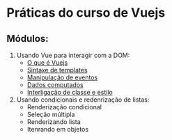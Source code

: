 # Práticas do curso de Vuejs

## Módulos:
1. Usando Vue para interagir com a DOM:
    * [O que é Vuejs](https://br.vuejs.org/v2/guide/)
    * [Sintaxe de templates](https://br.vuejs.org/v2/guide/syntax.html)
    * [Manipulação de eventos](https://br.vuejs.org/v2/guide/events.html)
    * [Dados computados](https://br.vuejs.org/v2/guide/computed.html)
    * [Interligação de classe e estilo](https://br.vuejs.org/v2/guide/class-and-style.html)
2. Usando condicionais e redenrização de listas:
    * Renderização condicional
    * Seleção múltipla
    * Renderizando lista
    * Itenrando em objetos
